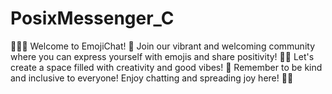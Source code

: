 # PosixMessenger_C
🌟💬✨ Welcome to EmojiChat! 👋 Join our vibrant and welcoming community where you can express yourself with emojis and share positivity! 🎉💃 Let's create a space filled with creativity and good vibes! 🌈 Remember to be kind and inclusive to everyone! Enjoy chatting and spreading joy here! 🎊🚀
